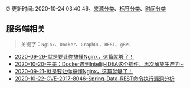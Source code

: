 :alarm_clock: 更新时间: 2020-10-24 03:40:46。[来源分类](../README.md)、[标签分类](../TAGS.md)、[时间分类](../TIMELINE.md)

## 服务端相关


> 关键字：`Nginx`、`Docker`、`GraphQL`、`REST`、`gRPC`



- [2020-09-29-就是要让你搞懂Nginx，这篇就够了！](https://www.ershicimi.com/p/3f31bee0e974ab26ac32528f2662869b) 
- [2020-10-20-完美：Docker遇到Intellij-IDEA这个插件，再次解放生产力~](https://www.ershicimi.com/p/1e6599289ddc9d9befc2543bc1adc497) 
- [2020-09-21-就是要让你搞懂Nginx，这篇就够了！](https://www.ershicimi.com/p/ec29462460c9afbe8c168ba02d024865) 
- [2020-10-22-CVE-2017-8046-Spring-Data-REST命令执行漏洞分析](https://sec.thief.one/article_content?a_id=ab46c2906ee6b247fe166fcaab421820) 